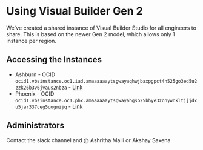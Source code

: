 # Using Visual Builder Gen 2
We've created a shared instance of Visual Builder Studio for all engineers to share.  This is based on the newer Gen 2 model, which allows only 1 instance per region. 

## Accessing the Instances

* Ashburn - OCID `ocid1.vbsinstance.oc1.iad.amaaaaaaytsgwayaqhwjbaxpgpct4h525go3ed5u2zzk26b3v6jvaus2nbza` - [Link](https://vbstudio-integration01-orasenatdpltintegration01-iad.developer.ocp.oraclecloud.com/vbstudio-integration01-orasenatdpltintegration01-iad/)
* Phoenix - OCID `ocid1.vbsinstance.oc1.phx.amaaaaaaytsgwayahgso25bhye3zcnywnkltjjjdxu5jar337ceg5qogmijq` - [Link](https://vbstudio-integration01-phx-orasenatdpltintegration01.developer.ocp.oraclecloud.com/vbstudio-integration01-phx-orasenatdpltintegration01/)
## Administrators

Contact the slack channel and @ Ashritha Malli or Akshay Saxena

